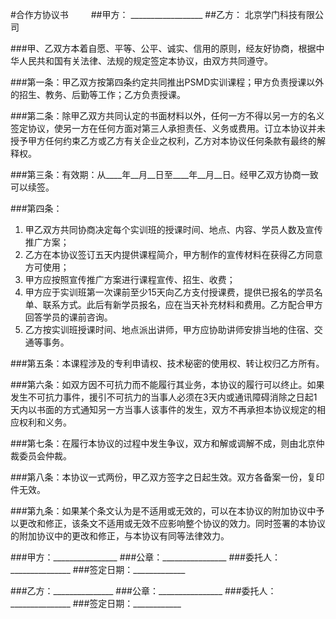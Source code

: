 #合作方协议书
　　
##甲方： __________________
##乙方： 北京学门科技有限公司

###甲、乙双方本着自愿、平等、公平、诚实、信用的原则，经友好协商，根据中华人民共和国有关法律、法规的规定签定本协议，由双方共同遵守。

###第一条：甲乙双方按第四条约定共同推出PSMD实训课程；甲方负责授课以外的招生、教务、后勤等工作；乙方负责授课。

###第二条：除甲乙双方共同认定的书面材料以外，任何一方不得以另一方的名义签定协议，使另一方在任何方面对第三人承担责任、义务或费用。订立本协议并未授予甲方任何约束乙方或乙方有关企业之权利，乙方对本协议任何条款有最终的解释权。

###第三条：有效期：从\_\_\_\_年\_\_月\_\_日至\_\_\_\_年\_\_月\_\_日。经甲乙双方协商一致可以续签。

###第四条：
1. 甲乙双方共同协商决定每个实训班的授课时间、地点、内容、学员人数及宣传推广方案； 
2. 乙方在本协议签订五天内提供课程简介，甲方制作的宣传材料在获得乙方同意方可使用；
3. 甲方应按照宣传推广方案进行课程宣传、招生、收费；
4. 甲方应于实训班第一次课前至少15天向乙方支付授课费，提供已报名的学员名单、联系方式。此后有新学员报名，应在当天补充材料和费用。乙方配合甲方回答学员的课前咨询。
5. 乙方按实训班授课时间、地点派出讲师，甲方应协助讲师安排当地的住宿、交通等事务。

###第五条：本课程涉及的专利申请权、技术秘密的使用权、转让权归乙方所有。

###第六条：如双方因不可抗力而不能履行其业务，本协议的履行可以终止。如果发生不可抗力事件，援引不可抗力的当事人必须在3天内或通讯障碍消除之日起1天内以书面的方式通知另一方当事人该事件的发生，双方不再承担本协议规定的相应权利和义务。

###第七条：在履行本协议的过程中发生争议，双方和解或调解不成，则由北京仲裁委员会仲裁。

###第八条：本协议一式两份，甲乙双方签字之日起生效。双方各备案一份，复印件无效。

###第九条：如果某个条文认为是不适用或无效的，可以在本协议的附加协议中予以更改和修正，该条文不适用或无效不应影响整个协议的效力。同时签署的本协议的附加协议中的更改和修正，与本协议有同等法律效力。

###甲方：________________
###公章：________________
###委托人：_______________
###签定日期：_____________

###乙方：_______________
###公章：________________
###委托人：_______________
###签定日期：____________
　　
　　
　　